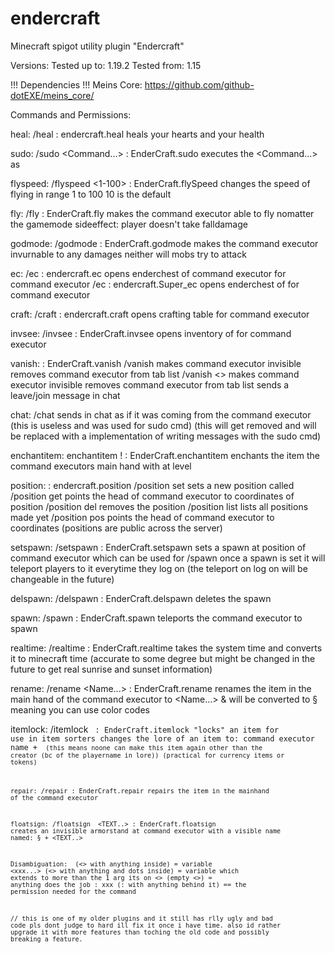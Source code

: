 # endercraft
Minecraft spigot utility plugin "Endercraft"

Versions:
  Tested up to: 1.19.2
  Tested from: 1.15

!!! Dependencies !!!
Meins Core: https://github.com/github-dotEXE/meins_core/

Commands and Permissions:

  heal:
    /heal : endercraft.heal
      heals your hearts and your health
    
  sudo:
    /sudo <Player> <Command...> : EnderCraft.sudo
      executes the <Command...> as <Player>
    
  flyspeed:
    /flyspeed <1-100> : EnderCraft.flySpeed
      changes the speed of flying in range 1 to 100
      10 is the default
    
  fly:
    /fly : EnderCraft.fly
      makes the command executor able to fly nomatter the gamemode
      sideeffect: player doesn't take falldamage
    
  godmode:
    /godmode : EnderCraft.godmode
      makes the command executor invurnable to any damages
      neither will mobs try to attack
    
  ec:
    /ec : endercraft.ec
      opens enderchest of command executor for command executor
    /ec <Player> : endercraft.Super_ec
      opens enderchest of <Player> for command executor
    
  craft:
    /craft : endercraft.craft
      opens crafting table for command executor
    
  invsee:
    /invsee <Player> : EnderCraft.invsee
      opens inventory of <Player> for command executor
    
  vanish: : EnderCraft.vanish
    /vanish
      makes command executor invisible 
      removes command executor from tab list
    /vanish <>
      makes command executor invisible 
      removes command executor from tab list
      sends a leave/join message in chat
    
  chat:
    /chat <Message>
      sends <Message> in chat as if it was coming from the command executor
      (this is useless and was used for sudo cmd)
      (this will get removed and will be replaced with a implementation of writing messages with the sudo cmd)
      
  enchantitem:
    enchantitem <enchantment> <level>! : EnderCraft.enchantitem
      enchants the item the command executors main hand with <enchantment> at level <level> 
      
  position: : endercraft.position
    /position set <name>
      sets a new position called <name>
    /position get <name>
      points the head of command executor to coordinates of position <name>
    /position del <name>
      removes the position <name>
    /position list
      lists all positions made yet
    /position pos <x> <y> <z>
      points the head of command executor to coordinates
    (positions are public across the server)
    
  setspawn:
    /setspawn : EnderCraft.setspawn
      sets a spawn at position of command executor which can be used for /spawn
      once a spawn is set it will teleport players to it everytime they log on
      (the teleport on log on will be changeable in the future)
      
  delspawn:
    /delspawn : EnderCraft.delspawn
      deletes the spawn
      
  spawn:
    /spawn : EnderCraft.spawn
      teleports the command executor to spawn
    
  realtime:
    /realtime : EnderCraft.realtime
      takes the system time and converts it to minecraft time
      (accurate to some degree but might be changed in the future to get real sunrise and sunset information)
    
  rename:
    /rename <Name...> : EnderCraft.rename
      renames the item in the main hand of the command executor to <Name...>
      & will be converted to § meaning you can use color codes
      
  itemlock:
    /itemlock <Code> : EnderCraft.itemlock
      "locks" an item for use in item sorters
      changes the lore of an item to: command executor name + <code>
      (this means noone can make this item again other than the creator (bc of the playername in lore))
      (practical for currency items or tokens)
      
  repair:
    /repair : EnderCraft.repair
      repairs the item in the mainhand of the command executor
    
  floatsign:
    /floatsign <Color> <TEXT..> : EnderCraft.floatsign
      creates an invisible armorstand at command executor with a visible name named: §<Color> + <TEXT..>
   
   
Disambiguation:
  <xxx> (<> with anything inside) = variable
  <xxx...> (<> with anything and dots inside) = variable which extends to more than the 1 arg its on
  <> (empty <>) = anything does the job
  : xxx (: with anything behind it) == the permission needed for the command
  
  
  
  
  
  
  
  
  
  
  
  
  
  
  
  
  
  
  // this is one of my older plugins and it still has rlly ugly and bad code pls dont judge to hard ill fix it once i have time. also id rather upgrade it with more features than toching the old code and possibly breaking a feature.
